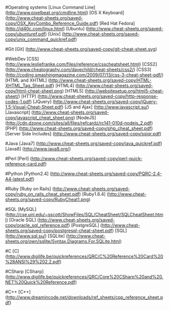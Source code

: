 #Operating systems
[Linux Command Line] (http://www.pixelbeat.org/cmdline.html)
[OS X Keyboard] (http://www.cheat-sheets.org/saved-copy/OSX_KeyCombo_Reference_Guide.pdf)
[Red Hat Fedora] (http://jd40c.com/linux.html)
[Ubuntu] (http://www.cheat-sheets.org/saved-copy/ubunturef.pdf)
[Unix] (http://www.cheat-sheets.org/saved-copy/unix_command_quickref.pdf)

#Git
[Git] (http://www.cheat-sheets.org/saved-copy/git-cheat-sheet.svg)

#WebDev
[CSS] (http://www.lesliefranke.com/files/reference/csscheatsheet.html)
[CSS2] (http://www.cheatography.com/davechild/cheat-sheets/css2/)
[CSS3] (http://coding.smashingmagazine.com/2009/07/13/css-3-cheat-sheet-pdf/)
[HTML and XHTML] (http://www.cheat-sheets.org/saved-copy/HTML-XHTML_Tag_Sheet.pdf)
[HTML4] (http://www.cheat-sheets.org/saved-copy/html-cheat-sheet.png)
[HTML5] (http://websitesetup.org/html5-cheat-sheet/)
[HTTP] (http://www.cheat-sheets.org/saved-copy/http-response-codes-1.pdf)
[JQuery] (http://www.cheat-sheets.org/saved-copy/jQuery-1.5-Visual-Cheat-Sheet.pdf)
[JS and Ajax] (http://www.javascript.su/)
[Javascript] (http://www.cheat-sheets.org/saved-copy/javascript_cheat_sheet.png)
[NodeJS] (http://cdn.dzone.com/sites/all/files/refcardz/rc141-010d-nodejs_2.pdf)
[PHP] (http://www.cheat-sheets.org/saved-copy/php_cheat_sheet.pdf)
[Server Side Includes] (http://www.cheat-sheets.org/saved-copy/ssiqr.pdf)

#Java
[Java7] (http://www.cheat-sheets.org/saved-copy/java_quickref.pdf)
[Java8] (http://www.java8.org/)

#Perl
[Perl] (http://www.cheat-sheets.org/saved-copy/perl-quick-reference-card.pdf)

#Python
[Python2.4] (http://www.cheat-sheets.org/saved-copy/PQRC-2.4-A4-latest.pdf)

#Ruby
[Ruby on Rails] (http://www.cheat-sheets.org/saved-copy/ruby_on_rails_cheat_sheet.pdf)
[Ruby1.8.4] (http://www.cheat-sheets.org/saved-copy/RubyCheat1.png)

#SQL
[MySQL] (http://cse.unl.edu/~sscott/ShowFiles/SQL/CheatSheet/SQLCheatSheet.html)
[Oracle SQL] (http://www.cheat-sheets.org/saved-copy/oracle_sql_reference.pdf)
[PostgreSQL] (http://www.cheat-sheets.org/saved-copy/postgresql-cheat-sheet.pdf)
[SQL] (http://www.sql.su/)
[SQLite] (http://www.cheat-sheets.org/own/sqlite/Syntax.Diagrams.For.SQLite.html)

#C
[C] (http://www.digilife.be/quickreferences/QRC/C%20Reference%20Card%20%28ANSI%29%202.2.pdf)

#CSharp
[CSharp] (http://www.digilife.be/quickreferences/QRC/Core%20CSharp%20and%20.NET%20Quick%20Reference.pdf)

#C++
[C++] (http://www.dreamincode.net/downloads/ref_sheets/cpp_reference_sheet.pdf)
